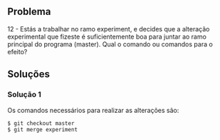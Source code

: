 ## Problema

12 - Estás a trabalhar no ramo experiment, e decides que a alteração experimental que fizeste é suficientemente boa para juntar ao ramo principal do programa (master). Qual o comando ou comandos para o efeito?

## Soluções

### Solução 1

Os comandos necessários para realizar as alterações são:

```
$ git checkout master
$ git merge experiment
```